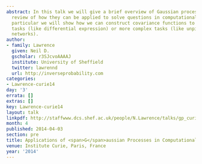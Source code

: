 ```yaml
---
abstract: In this talk we will give a brief overview of Gaussian processes and a quick
  review of how they can be applied to solve questions in computational biology. In
  particular we will show how we can construct covariance functions to solve simple
  tasks (like differential expression) or more complex tasks (like unpicking regulatory
  networks).
author:
- family: Lawrence
  given: Neil D.
  gscholar: r3SJcvoAAAAJ
  institute: University of Sheffield
  twitter: lawrennd
  url: http://inverseprobability.com
categories:
- Lawrence-curie14
day: '3'
errata: []
extras: []
key: Lawrence-curie14
layout: talk
linkpdf: http://staffwww.dcs.shef.ac.uk/people/N.Lawrence/talks/gp_curie14.pdf
month: 4
published: 2014-04-03
section: pre
title: Applications of <span>G</span>aussian Processes in Computational Biology
venue: Institute Curie, Paris, France
year: '2014'
---
```


